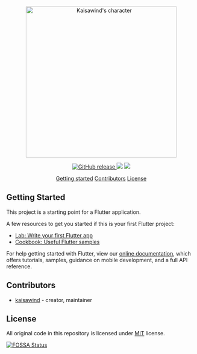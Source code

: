 <p align="center">
  <br>
  <img src="https://www.kaisawind.com/images/kaisawind.png" alt="Kaisawind's character" width="400">
  <br>
</p>

<p align="center">
  <a href="https://github.com/kaisawind/flutter_login/releases">
    <img src="https://img.shields.io/github/release/kaisawind/flutter_login.svg" alt="GitHub release">
  </a>
  <img src="https://img.shields.io/badge/flutter-v1.9.6--pre.6-blue" />
  <a href="https://app.fossa.com/projects/git%2Bgithub.com%2Fkaisawind%2Fflutter_login?ref=badge_shield" alt="FOSSA Status"><img src="https://app.fossa.com/api/projects/git%2Bgithub.com%2Fkaisawind%2Fflutter_login.svg?type=shield"/></a>
</p>

<p align="center">
  <a href="#getting-started">Getting started</a>
  <a href="#contributors">Contributors</a>
  <a href="#license">License</a>
</p>

## Getting Started

This project is a starting point for a Flutter application.

A few resources to get you started if this is your first Flutter project:

- [Lab: Write your first Flutter app](https://flutter.dev/docs/get-started/codelab)
- [Cookbook: Useful Flutter samples](https://flutter.dev/docs/cookbook)

For help getting started with Flutter, view our
[online documentation](https://flutter.dev/docs), which offers tutorials,
samples, guidance on mobile development, and a full API reference.

## Contributors
- [kaisawind](https://github.com/kaisawind) - creator, maintainer

## License

All original code in this repository is licensed under [MIT](https://github.com/kaisawind/flutter_login/blob/master/LICENSE) license.

[![FOSSA Status](https://app.fossa.com/api/projects/git%2Bgithub.com%2Fkaisawind%2Fflutter_login.svg?type=large)](https://app.fossa.com/projects/git%2Bgithub.com%2Fkaisawind%2Fflutter_login?ref=badge_large)
